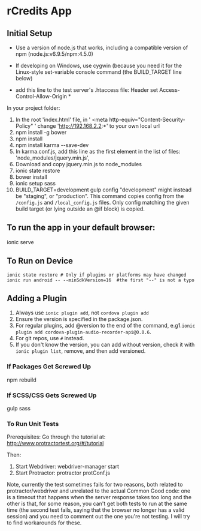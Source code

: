# rCredits App

## Initial Setup

- Use a version of node.js that works, including a compatible version of npm (node.js:v6.9.5/npm:4.5.0)

- If developing on Windows, use cygwin (because you need it for the Linux-style set-variable console command (the BUILD_TARGET line below)

- add this line to the test server's .htaccess file: Header set Access-Control-Allow-Origin *


In your project folder:


1. In the root 'index.html' file, in ' <meta http-equiv="Content-Security-Policy" ' change 'http://192.168.2.2:*' to your own local url
2. npm install -g bower
3. npm install
4. npm install karma --save-dev
5. In karma.conf.js, add this line as the first element in the list of files:
      'node_modules/jquery.min.js',
6. Download and copy jquery.min.js to node_modules
7. ionic state restore
8. bower install
9. ionic setup sass
10. BUILD_TARGET=development gulp config
  "development" might instead be "staging", or "production". This command copies config from the `/config.js` and `/local_config.js` files. Only config matching the given build target (or lying outside an @if block) is copied.


## To run the app in your default browser:

ionic serve

## To Run on Device

```
ionic state restore # Only if plugins or platforms may have changed
ionic run android -- --minSdkVersion=16  #the first "--" is not a typo
```

## Adding a Plugin


1. Always use `ionic plugin add`, not `cordova plugin add`
2. Ensure the version is specified in the package.json.
3. For regular plugins, add @version to the end of the command, e.g1.`ionic plugin add cordova-plugin-audio-recorder-api@0.0.6`.
4. For git repos, use `#` instead.
5. If you don't know the version, you can add without version, check it with `ionic plugin list`, remove, and then add versioned.



### If Packages Get Screwed Up

npm rebuild

### If SCSS/CSS Gets Screwed Up

gulp sass

### To Run Unit Tests

Prerequisites:
Go through the tutorial at: http://www.protractortest.org/#/tutorial

Then:
1. Start Webdriver:
webdriver-manager start
2. Start Protractor:
protractor protConf.js


Note, currently the test sometimes fails for two reasons, both related to protractor/webdriver and unrelated to the actual Common Good code: one is a timeout that happens when the server response takes too long and the other is that, for some reason, you can't get both tests to run at the same time (the second test fails, saying that the browser no longer has a valid session) and you need to comment out the one you're not testing.  I will try to find workarounds for these.